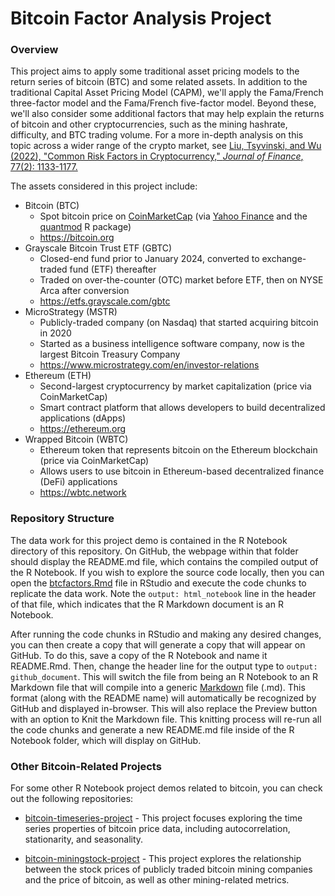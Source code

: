 # Bitcoin Factor Analysis Project

### Overview

This project aims to apply some traditional asset pricing models to the return series of bitcoin (BTC) and some related assets. In addition to the traditional Capital Asset Pricing Model (CAPM), we'll apply the Fama/French three-factor model and the Fama/French five-factor model. Beyond these,  we'll also consider some additional factors that may help explain the returns of bitcoin and other cryptocurrencies, such as the mining hashrate, difficulty, and BTC trading volume. For a more in-depth analysis on this topic across a wider range of the crypto market, see [Liu, Tsyvinski, and Wu (2022), "Common Risk Factors in Cryptocurrency," *Journal of Finance*, 77(2): 1133-1177.](https://doi.org/10.1111/jofi.13119)

The assets considered in this project include:

* Bitcoin (BTC)
  * Spot bitcoin price on [CoinMarketCap](https://coinmarketcap.com/) (via [Yahoo Finance](https://finance.yahoo.com/quote/BTC-USD/) and the [quantmod](https://cran.r-project.org/package=quantmod) R package)
  * <https://bitcoin.org>
* Grayscale Bitcoin Trust ETF (GBTC)
  * Closed-end fund prior to January 2024, converted to exchange-traded fund (ETF) thereafter
  * Traded on over-the-counter (OTC) market before ETF, then on NYSE Arca after conversion
  * <https://etfs.grayscale.com/gbtc>
* MicroStrategy (MSTR)
  * Publicly-traded company (on Nasdaq) that started acquiring bitcoin in 2020
  * Started as a business intelligence software company, now is the largest Bitcoin Treasury Company
  * <https://www.microstrategy.com/en/investor-relations>
* Ethereum (ETH)
  * Second-largest cryptocurrency by market capitalization (price via CoinMarketCap)
  * Smart contract platform that allows developers to build decentralized applications (dApps)
  * <https://ethereum.org>
* Wrapped Bitcoin (WBTC)
  * Ethereum token that represents bitcoin on the Ethereum blockchain (price via CoinMarketCap)
  * Allows users to use bitcoin in Ethereum-based decentralized finance (DeFi) applications
  * <https://wbtc.network>

### Repository Structure

The data work for this project demo is contained in the R Notebook directory of this repository. On GitHub, the webpage within that folder should display the README.md file, which contains the compiled output of the R Notebook. If you wish to explore the source code locally, then you can open the [btcfactors.Rmd](https://github.com/tim-dombrowski/bitcoin-factoranalysis-project/blob/main/R%20Notebook/btcfactors.Rmd) file in RStudio and execute the code chunks to replicate the data work. Note the `output: html_notebook` line in the header of that file, which indicates that the R Markdown document is an R Notebook. 

After running the code chunks in RStudio and making any desired changes, you can then create a copy that will generate a copy that will appear on GitHub. To do this, save a copy of the R Notebook and name it README.Rmd. Then, change the header line for the output type to `output: github_document`. This will switch the file from being an R Notebook to an R Markdown file that will compile into a generic [Markdown](https://www.markdownguide.org/) file (.md). This format (along with the README name) will automatically be recognized by GitHub and displayed in-browser. This will also replace the Preview button with an option to Knit the Markdown file. This knitting process will re-run all the code chunks and generate a new README.md file inside of the R Notebook folder, which will display on GitHub.

### Other Bitcoin-Related Projects

For some other R Notebook project demos related to bitcoin, you can check out the following repositories:

* [bitcoin-timeseries-project](https://github.com/tim-dombrowski/bitcoin-timeseries-project) - This project focuses exploring the time series properties of bitcoin price data, including autocorrelation, stationarity, and seasonality.

* [bitcoin-miningstock-project]() - This project explores the relationship between the stock prices of publicly traded bitcoin mining companies and the price of bitcoin, as well as other mining-related metrics.
